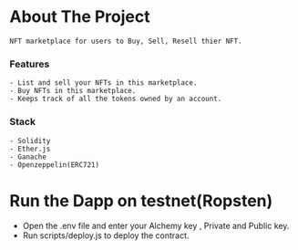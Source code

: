 # About The Project
    NFT marketplace for users to Buy, Sell, Resell thier NFT.

### Features
    - List and sell your NFTs in this marketplace.
    - Buy NFTs in this marketplace.
    - Keeps track of all the tokens owned by an account.

### Stack
    - Solidity
    - Ether.js
    - Ganache
    - Openzeppelin(ERC721)

# Run the Dapp on testnet(Ropsten)

- Open the .env file and enter your Alchemy key , Private and Public key.
- Run scripts/deploy.js to deploy the contract.


    